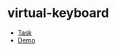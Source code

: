 # virtual-keyboard

- [Task](https://github.com/rolling-scopes-school/tasks/blob/master/tasks/codejam-virtual-keyboard.md)
- [Demo](https://krohnic.github.io/virtual-keyboard/)
